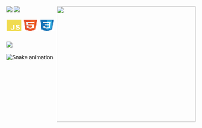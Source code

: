 
<img  align="right" src="https://media0.giphy.com/media/joqrWzf3Bz9jG/giphy.gif?cid=ecf05e47uclmn9qw0k48kmmpzq2jlir57m1j4b1agmyc8brq&ep=v1_gifs_search&rid=giphy.gif&ct=g" height='310px' width='370px'>
<img  height="180em" src="https://github-readme-stats.vercel.app/api?username=sandrivitorino&show_icons=true&border_color=00000000&theme=transparent&text_color=CFB53B&icon_color=d6a718&bg_color=00000000&include_all_commits=true&count_private=true"/>
<img  height="150em"  src="https://github-readme-stats.vercel.app/api/top-langs?username=sandrivitorino&hide_border=true&layout=compact&text_color=d6a718&theme=transparent&bg_color=00000000">
  
  
  <div style="display: inline_block"><br>
  <img align="center" alt="Sandri-Js" height="30" width="40" src="https://raw.githubusercontent.com/devicons/devicon/master/icons/javascript/javascript-plain.svg">
  <img align="center" alt="Sandri-HTML" height="30" width="40" src="https://raw.githubusercontent.com/devicons/devicon/master/icons/html5/html5-original.svg">
  <img align="center" alt="Sandri-CSS" height="30" width="40" src="https://raw.githubusercontent.com/devicons/devicon/master/icons/css3/css3-original.svg"
</div>
  
  ##
  
 <div>
  <a href="https://www.linkedin.com/in/sandrine-vitorino-a74014205/" target="_blank"><img src="https://img.shields.io/badge/-LinkedIn-%230077B5?style=for-the-badge&logo=linkedin&logoColor=white" target="_blank"></a>   
   
![Snake animation](https://github.com/sandrivitorino/sandrivitorino/blob/output/github-contribution-grid-snake.svg)
   
</div>
